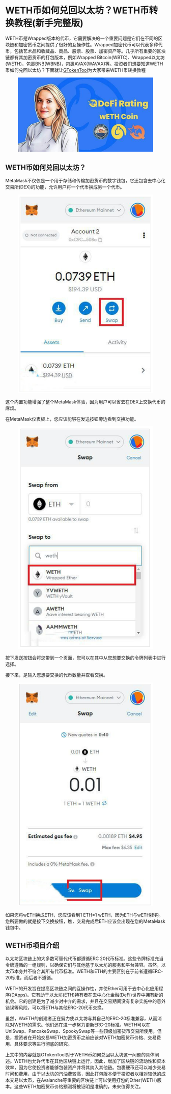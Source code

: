 # WETH币如何兑回以太坊？WETH币转换教程(新手完整版)

WETH币是Wrapped版本的代币，它需要解决的一个重要问题是它们在不同的区块链和加密货币之间提供了很好的互操作性。Wrapped加密代币可以代表多种代币，包括艺术品和收藏品、商品、股票、股票、加密资产等。几乎所有重要的区块链都有其加密货币的打包版本，例如Wrapped Bitcoin(WBTC)、Wrapped以太坊(WETH)，包裹BNB(WBNB)，包裹AVAX(WAVAX)等。投资者们想要知道WETH币如何兑回以太坊？下面就让[GTokenTool](https://www.gtokentool.com)为大家带来WETH币转换教程

<figure><img src="../../.gitbook/assets/1 (31).png" alt=""><figcaption></figcaption></figure>

## WETH币如何兑回以太坊？

MetaMask不仅仅是一个用于存储和传输加密货币的数字钱包，它还包含去中心化交易所(DEX)的功能，允许用户将一个代币换成另一个代币。

<figure><img src="../../.gitbook/assets/1 (32).png" alt=""><figcaption></figcaption></figure>

这个内置功能增强了整个MetaMask体验，因为用户可以省去在DEX上交换代币的麻烦。

在MetaMask仪表板上，您应该能够在发送按钮旁边看到交换功能。

<figure><img src="../../.gitbook/assets/1 (33).png" alt=""><figcaption></figcaption></figure>

按下发送按钮会将您带到一个页面，您可以在其中从您想要交换的令牌列表中进行选择。

接下来，是输入您想要交换的代币数量并查看交换。

<figure><img src="../../.gitbook/assets/1 (34).png" alt=""><figcaption></figcaption></figure>

如果您将wETH换成ETH，您应该看到1 ETH=1 wETH，因为ETH与wETH挂钩。您所要做的就是按下交换按钮，瞧，交易完成后ETH应该会出现在您的MetaMask钱包中。

## WETH币项目介绍

以太坊区块链上的大多数可替代代币都遵循ERC 20代币标准。这些令牌标准充当令牌遵循的一组规则，以确保它们与其他基于以太坊的服务和平台兼容。虽然，以太币本身并不符合其所有代币标准。WETH和ETH的主要区别在于前者遵循ERC-20标准，而后者不遵循。

WETH的开发旨在提高区块链之间的互操作性，并使Ether可用于去中心化应用程序(DApps)。它有助于以太坊(ETH)持有者在去中心化金融(DeFi)世界中拥有新的机会。它的创建是为了减少对中介的需求，并且在交易期间没有复杂实施中的意外错误等风险，可以将ETH与其他ERC-20代币交换。

虽然，WaETH的创建者正在努力使以太坊与其自己的ERC-20标准兼容，从而消除对WETH的需求。他们还在进一步努力更新ERC-20标准。WETH可以在UniSwap、PancakeSwap、SpookySwap等一些顶级加密货币交易所使用。但是，投资者在开始交易WETH加密货币之前应该对WETH加密货币价格、交易费用、具体要求等进行彻底的研究。

上文中的内容就是GTokenTool对于WETH币如何兑回以太坊这一问题的具体阐述。WETH也允许代币在其他区块链上运行，因此，增加了区块链的流动性和资本效率，因为它使投资者能够包装资产并将其纳入其他链。包裹硬币还可以减少交易时间和费用，由于以太坊的汽油费较高，因此打包版本便于投资者以相对较低的成本交易以太币，在Avalanche等重要的区块链上可以使用打包的Ether(WETH)版本。这些WETH加密货币价格预测将被证明是准确的，未来值得关注。
